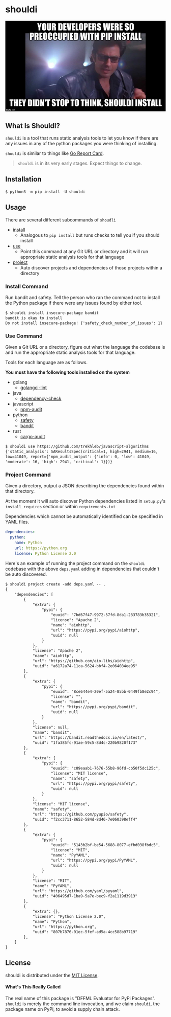 # shouldi

![shouldi](https://github.com/intel/dffml/raw/master/examples/shouldi/shouldi.jpg)

## What Is ShouldI?

`shouldi` is a tool that runs static analysis tools to let you know if there are
any issues in any of the python packages you were thinking of installing.

`shouldi` is similar to things like [Go Report Card](https://goreportcard.com/).

> `shouldi` is in its very early stages. Expect things to change.

## Installation

```console
$ python3 -m pip install -U shouldi
```

## Usage

There are several different subcommands of `shoudli`

- [install](#install-command)
  - Analogous to `pip install` but runs checks to tell you if you should install
- [use](#use-command)
  - Point this command at any Git URL or directory and it will run appropriate
    static analysis tools for that language
- [project](#project-command)
  - Auto discover projects and dependencies of those projects within a directory

### Install Command

Run bandit and safety. Tell the person who ran the command not to install the
Python package if there were any issues found by either tool.

```console
$ shouldi install insecure-package bandit
bandit is okay to install
Do not install insecure-package! {'safety_check_number_of_issues': 1}
```

### Use Command

Given a Git URL or a directory, figure out what the language the codebase is and
run the appropriate static analysis tools for that language.

Tools for each language are as follows.

**You must have the following tools installed on the system**

- golang
  - [golangci-lint](https://github.com/golangci/golangci-lint/blob/master/README.md)
- java
  - [dependency-check](https://owasp.org/www-project-dependency-check/)
- javascript
  - [npm-audit](https://docs.npmjs.com/cli/audit)
- python
  - [safety](https://pyup.io/safety/)
  - [bandit](https://pypi.org/project/bandit/)
- rust
  - [cargo-audit](https://github.com/RustSec/cargo-audit)

```console
$ shouldi use https://github.com/trekhleb/javascript-algorithms
{'static_analysis': SAResultsSpec(critical=1, high=2941, medium=16, low=41049, report={'npm_audit_output': {'info': 0, 'low': 41049, 'moderate': 16, 'high': 2941, 'critical': 1}})}
```

### Project Command

Given a directory, output a JSON describing the dependencies found within that
directory.

At the moment it will auto discover Python dependencies listed in `setup.py`'s
`install_requires` section or within `requirements.txt`

Dependencies which cannot be automatically identified can be specified in YAML
files.

```yaml
dependencies:
  python:
    name: Python
    url: https://python.org
    license: Python License 2.0
```

Here's an example of running the project command on the `shouldi` codebase with
the above `deps.yaml` adding in dependencies that couldn't be auto discovered.

```console
$ shouldi project create -add deps.yaml -- .
{
    "dependencies": [
        {
            "extra": {
                "pypi": {
                    "euuid": "7bd67f47-9972-57fd-8da1-233783b35321",
                    "license": "Apache 2",
                    "name": "aiohttp",
                    "url": "https://pypi.org/pypi/aiohttp",
                    "uuid": null
                }
            },
            "license": "Apache 2",
            "name": "aiohttp",
            "url": "https://github.com/aio-libs/aiohttp",
            "uuid": "a6172a74-11ca-5624-bbf4-2e064084ee95"
        },
        {
            "extra": {
                "pypi": {
                    "euuid": "8ce644e4-20ef-5a24-85bb-0449fb8e2c94",
                    "license": "",
                    "name": "bandit",
                    "url": "https://pypi.org/pypi/bandit",
                    "uuid": null
                }
            },
            "license": null,
            "name": "bandit",
            "url": "https://bandit.readthedocs.io/en/latest/",
            "uuid": "1fa385fc-91ae-59c5-8d4c-220b9820f173"
        },
        {
            "extra": {
                "pypi": {
                    "euuid": "c09eaab1-7676-55b8-96fd-cb50f5dc125c",
                    "license": "MIT license",
                    "name": "safety",
                    "url": "https://pypi.org/pypi/safety",
                    "uuid": null
                }
            },
            "license": "MIT license",
            "name": "safety",
            "url": "https://github.com/pyupio/safety",
            "uuid": "f2cc3711-8652-584d-8d46-7e060398eff4"
        },
        {
            "extra": {
                "pypi": {
                    "euuid": "5143b2bf-be54-5688-8077-efbd038fbdc5",
                    "license": "MIT",
                    "name": "PyYAML",
                    "url": "https://pypi.org/pypi/PyYAML",
                    "uuid": null
                }
            },
            "license": "MIT",
            "name": "PyYAML",
            "url": "https://github.com/yaml/pyyaml",
            "uuid": "406495d7-1ba9-5a7e-bec9-f2a1119d3913"
        },
        {
            "extra": {},
            "license": "Python License 2.0",
            "name": "Python",
            "url": "https://python.org",
            "uuid": "807b7876-01ec-5fef-ad5a-4cc588b97719"
        },
    ]
}
```

## License

shouldi is distributed under the [MIT License](https://spdx.org/licenses/MIT.html).

#### What's This Really Called

The real name of this package is "DFFML Evaluator for PyPi Packages". `shouldi`
is merely the command line invocation, and we claim `shouldi`, the package name
on PyPi, to avoid a supply chain attack.
